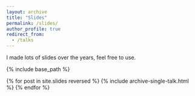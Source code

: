 ```yaml
---
layout: archive
title: "Slides"
permalink: /slides/
author_profile: true
redirect_from:
  - /talks
---
```


I made lots of slides over the years, feel free to use.

{% include base_path %}

{% for post in site.slides reversed %}
  {% include archive-single-talk.html %}
{% endfor %}

<!-- ### Footer

Last updated: Augst 2023 -->
